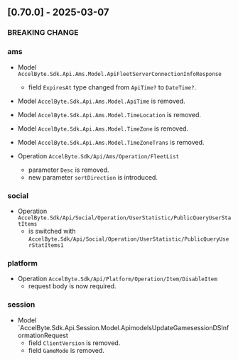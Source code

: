 <a name="v0.70.0"></a>
## [0.70.0] - 2025-03-07

### BREAKING CHANGE

### ams

- Model `AccelByte.Sdk.Api.Ams.Model.ApiFleetServerConnectionInfoResponse`
    - field `ExpiresAt` type changed from `ApiTime?` to `DateTime?`.
- Model `AccelByte.Sdk.Api.Ams.Model.ApiTime` is removed.
- Model `AccelByte.Sdk.Api.Ams.Model.TimeLocation` is removed.
- Model `AccelByte.Sdk.Api.Ams.Model.TimeZone` is removed.
- Model `AccelByte.Sdk.Api.Ams.Model.TimeZoneTrans` is removed.

- Operation `AccelByte.Sdk/Api/Ams/Operation/FleetList`
    - parameter `Desc` is removed.
    - new parameter `sortDirection` is introduced.

### social

- Operation `AccelByte.Sdk/Api/Social/Operation/UserStatistic/PublicQueryUserStatItems`
    - is switched with `AccelByte.Sdk/Api/Social/Operation/UserStatistic/PublicQueryUserStatItems1`

### platform

- Operation `AccelByte.Sdk/Api/Platform/Operation/Item/DisableItem`
    - request body is now required.

### session

- Model `AccelByte.Sdk.Api.Session.Model.ApimodelsUpdateGamesessionDSInformationRequest
    - field `ClientVersion` is removed.
    - field `GameMode` is removed.